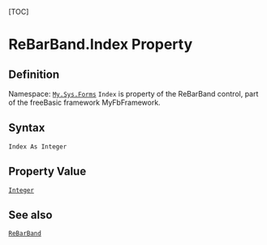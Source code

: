 [TOC]
# ReBarBand.Index Property

## Definition
Namespace: [`My.Sys.Forms`](My.Sys.Forms.md)
`Index` is property of the ReBarBand control, part of the freeBasic framework MyFbFramework.
## Syntax
```freeBasic
Index As Integer
```
## Property Value
[`Integer`]("https://www.freebasic.net/wiki/KeyPgInteger")
## See also
[`ReBarBand`](ReBarBand.md)

